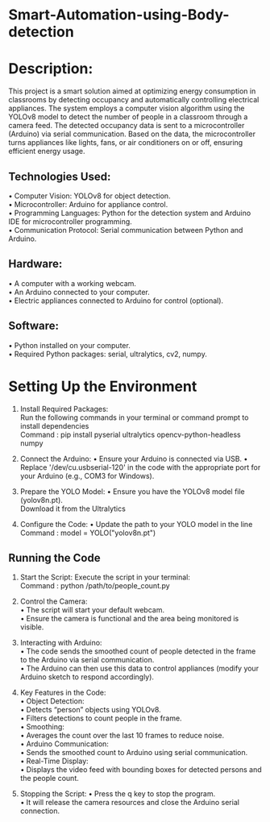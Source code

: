 # Smart-Automation-using-Body-detection
# Description:

This project is a smart solution aimed at optimizing energy consumption in classrooms by detecting occupancy and automatically controlling electrical appliances. The system employs a computer vision algorithm using the YOLOv8 model to detect the number of people in a classroom through a camera feed. The detected occupancy data is sent to a microcontroller (Arduino) via serial communication. Based on the data, the microcontroller turns appliances like lights, fans, or air conditioners on or off, ensuring efficient energy usage.

## Technologies Used:

   •	Computer Vision: YOLOv8 for object detection.
   <br>
   •	Microcontroller: Arduino for appliance control.
   <br>
   •	Programming Languages: Python for the detection system and Arduino IDE for microcontroller programming.
   <br>
   •	Communication Protocol: Serial communication between Python and Arduino.

## Hardware:
   •	A computer with a working webcam.
   <br>
   •	An Arduino connected to your computer.
   <br>
   •	Electric appliances connected to Arduino for control (optional).
   
## Software:
   •	Python installed on your computer.
   <br>
   •	Required Python packages: serial, ultralytics, cv2, numpy.

# Setting Up the Environment
1.	Install Required Packages:
    <br>
    Run the following commands in your terminal or command prompt to install dependencies
  	<br>
    Command : pip install pyserial ultralytics opencv-python-headless numpy

2.	Connect the Arduino:
	•	Ensure your Arduino is connected via USB.
	•	Replace '/dev/cu.usbserial-120' in the code with the appropriate port for your 
      Arduino (e.g., COM3 for Windows).

3.	Prepare the YOLO Model:
	•	Ensure you have the YOLOv8 model file (yolov8n.pt).
                <br>
                Download it from the Ultralytics 
  	
4.	Configure the Code:
	•	Update the path to your YOLO model in the line
                <br>
                Command : model = YOLO("yolov8n.pt")

## Running the Code
1.	Start the Script:
   Execute the script in your terminal:
  	<br>
   Command : python /path/to/people_count.py

3.	Control the Camera:
        <br>
	•	The script will start your default webcam.
        <br>
	•	Ensure the camera is functional and the area being monitored is visible.

5.	Interacting with Arduino:
	<br>
	•	The code sends the smoothed count of people detected in the frame to the Arduino via 
                serial communication.
  	<br>
	•	The Arduino can then use this data to control appliances (modify your Arduino sketch 
                to respond accordingly).

7. Key Features in the Code:
        <br>
	•	Object Detection:
        <br>
	•	Detects “person” objects using YOLOv8.
        <br>
	•	Filters detections to count people in the frame.
        <br>
	•	Smoothing:
        <br>
	•	Averages the count over the last 10 frames to reduce noise.
        <br>
	•	Arduino Communication:
        <br>
	•	Sends the smoothed count to Arduino using serial communication.
        <br>
	•	Real-Time Display:
        <br>
	•	Displays the video feed with bounding boxes for detected persons and the people count.

9. Stopping the Script:
	•	Press the q key to stop the program.
        <br>
	•	It will release the camera resources and close the Arduino serial connection.





